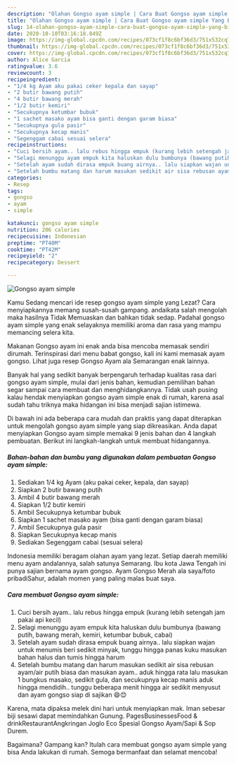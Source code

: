 ```yaml
---
description: "Olahan Gongso ayam simple | Cara Buat Gongso ayam simple Yang Bikin Ngiler"
title: "Olahan Gongso ayam simple | Cara Buat Gongso ayam simple Yang Bikin Ngiler"
slug: 14-olahan-gongso-ayam-simple-cara-buat-gongso-ayam-simple-yang-bikin-ngiler
date: 2020-10-10T03:16:18.849Z
image: https://img-global.cpcdn.com/recipes/073cf1f8c6bf36d3/751x532cq70/gongso-ayam-simple-foto-resep-utama.jpg
thumbnail: https://img-global.cpcdn.com/recipes/073cf1f8c6bf36d3/751x532cq70/gongso-ayam-simple-foto-resep-utama.jpg
cover: https://img-global.cpcdn.com/recipes/073cf1f8c6bf36d3/751x532cq70/gongso-ayam-simple-foto-resep-utama.jpg
author: Alice Garcia
ratingvalue: 3.6
reviewcount: 3
recipeingredient:
- "1/4 kg Ayam aku pakai ceker kepala dan sayap"
- "2 butir bawang putih"
- "4 butir bawang merah"
- "1/2 butir kemiri"
- "Secukupnya ketumbar bubuk"
- "1 sachet masako ayam bisa ganti dengan garam biasa"
- "Secukupnya gula pasir"
- "Secukupnya kecap manis"
- "Segenggam cabai sesuai selera"
recipeinstructions:
- "Cuci bersih ayam.. lalu rebus hingga empuk (kurang lebih setengah jam pakai api kecil)"
- "Selagi menunggu ayam empuk kita haluskan dulu bumbunya (bawang putih, bawang merah, kemiri, ketumbar bubuk, cabai)"
- "Setelah ayam sudah dirasa empuk buang airnya.. lalu siapkan wajan untuk menumis beri sedikit minyak, tunggu hingga panas kuku masukan bahan halus dan tumis hingga harum"
- "Setelah bumbu matang dan harum masukan sedikit air sisa rebusan ayam/air putih biasa dan masukan ayam.. aduk hingga rata lalu masukan 1 bungkus masako, sedikit gula, dan secukupnya kecap manis aduk hingga mendidih.. tunggu beberapa menit hingga air sedikit menyusut dan ayam gongso siap di sajikan 😄😊"
categories:
- Resep
tags:
- gongso
- ayam
- simple

katakunci: gongso ayam simple 
nutrition: 206 calories
recipecuisine: Indonesian
preptime: "PT40M"
cooktime: "PT42M"
recipeyield: "2"
recipecategory: Dessert

---
```



![Gongso ayam simple](https://img-global.cpcdn.com/recipes/073cf1f8c6bf36d3/751x532cq70/gongso-ayam-simple-foto-resep-utama.jpg)

Kamu Sedang mencari ide resep gongso ayam simple yang Lezat? Cara menyiapkannya memang susah-susah gampang. andaikata salah mengolah maka hasilnya Tidak Memuaskan dan bahkan tidak sedap. Padahal gongso ayam simple yang enak selayaknya memiliki aroma dan rasa yang mampu memancing selera kita.

Makanan Gongso ayam ini enak anda bisa mencoba memasak sendiri dirumah. Terinspirasi dari menu babat gongso, kali ini kami memasak ayam gongso. Lihat juga resep Gongso Ayam ala Semarangan enak lainnya.

Banyak hal yang sedikit banyak berpengaruh terhadap kualitas rasa dari gongso ayam simple, mulai dari jenis bahan, kemudian pemilihan bahan segar sampai cara membuat dan menghidangkannya. Tidak usah pusing kalau hendak menyiapkan gongso ayam simple enak di rumah, karena asal sudah tahu triknya maka hidangan ini bisa menjadi sajian istimewa.


Di bawah ini ada beberapa cara mudah dan praktis yang dapat diterapkan untuk mengolah gongso ayam simple yang siap dikreasikan. Anda dapat menyiapkan Gongso ayam simple memakai 9 jenis bahan dan 4 langkah pembuatan. Berikut ini langkah-langkah untuk membuat hidangannya.

<!--inarticleads1-->

##### Bahan-bahan dan bumbu yang digunakan dalam pembuatan Gongso ayam simple:

1. Sediakan 1/4 kg Ayam (aku pakai ceker, kepala, dan sayap)
1. Siapkan 2 butir bawang putih
1. Ambil 4 butir bawang merah
1. Siapkan 1/2 butir kemiri
1. Ambil Secukupnya ketumbar bubuk
1. Siapkan 1 sachet masako ayam (bisa ganti dengan garam biasa)
1. Ambil Secukupnya gula pasir
1. Siapkan Secukupnya kecap manis
1. Sediakan Segenggam cabai (sesuai selera)


Indonesia memiliki beragam olahan ayam yang lezat. Setiap daerah memiliki menu ayam andalannya, salah satunya Semarang. Ibu kota Jawa Tengah ini punya sajian bernama ayam gongso. Ayam Gongso Merah ala saya/foto pribadiSahur, adalah momen yang paling malas buat saya. 

<!--inarticleads2-->

##### Cara membuat Gongso ayam simple:

1. Cuci bersih ayam.. lalu rebus hingga empuk (kurang lebih setengah jam pakai api kecil)
1. Selagi menunggu ayam empuk kita haluskan dulu bumbunya (bawang putih, bawang merah, kemiri, ketumbar bubuk, cabai)
1. Setelah ayam sudah dirasa empuk buang airnya.. lalu siapkan wajan untuk menumis beri sedikit minyak, tunggu hingga panas kuku masukan bahan halus dan tumis hingga harum
1. Setelah bumbu matang dan harum masukan sedikit air sisa rebusan ayam/air putih biasa dan masukan ayam.. aduk hingga rata lalu masukan 1 bungkus masako, sedikit gula, dan secukupnya kecap manis aduk hingga mendidih.. tunggu beberapa menit hingga air sedikit menyusut dan ayam gongso siap di sajikan 😄😊


Karena, mata dipaksa melek dini hari untuk menyiapkan mak. Iman sebesar biji sesawi dapat memindahkan Gunung. PagesBusinessesFood &amp; drinkRestaurantAngkringan Joglo Eco Spesial Gongso Ayam/Sapi &amp; Sop Durem. 

Bagaimana? Gampang kan? Itulah cara membuat gongso ayam simple yang bisa Anda lakukan di rumah. Semoga bermanfaat dan selamat mencoba!
